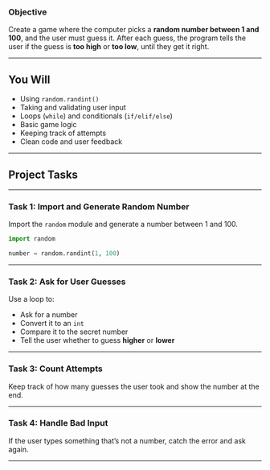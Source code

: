 ### Objective

Create a game where the computer picks a **random number between 1 and 100**, and the user must guess it. After each guess, the program tells the user if the guess is **too high** or **too low**, until they get it right.

---

## You Will

- Using `random.randint()`
- Taking and validating user input
- Loops (`while`) and conditionals (`if/elif/else`)
- Basic game logic
- Keeping track of attempts
- Clean code and user feedback

---

## Project Tasks

---

### Task 1: Import and Generate Random Number

Import the `random` module and generate a number between 1 and 100.

```python
import random

number = random.randint(1, 100)
```

---

### Task 2: Ask for User Guesses

Use a loop to:

- Ask for a number
- Convert it to an `int`
- Compare it to the secret number
- Tell the user whether to guess **higher** or **lower**

---

### Task 3: Count Attempts

Keep track of how many guesses the user took and show the number at the end.

---

### Task 4: Handle Bad Input

If the user types something that’s not a number, catch the error and ask again.

---